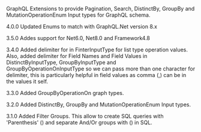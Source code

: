 GraphQL Extensions to provide Pagination, Search, DistinctBy, GroupBy and MutationOperationEnum Input types for GraphQL schema.

4.0.0 Updated Enums to match with GraphQL.Net version 8.x

3.5.0 Addes support for Net6.0, Net8.0 and Framework4.8

3.4.0 Added delimiter for in FinterInputType for list type operation values. Also, added delimiter for Field Names and Field Values in DistinctByInputType, GroupByInputType and GroupByOperationOnInputType so we can pass more than one character for delimiter, this is particularly helpful in field values as comma (,) can be in the values it self.

3.3.0 Added GroupByOperationOn graph types.

3.2.0 Added DistinctBy, GroupBy and MutationOperationEnum Input types.

3.1.0 Added Filter Groups. This allow to create SQL queries with 'Parenthesis' () and separate And/Or groups with () in SQL.